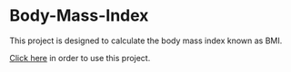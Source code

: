 # Body-Mass-Index
 This project is designed to calculate the body mass index known as BMI.

 <a href="https://silasfas.github.io/Body-Mass-Index/">Click here</a> in order to use this project.